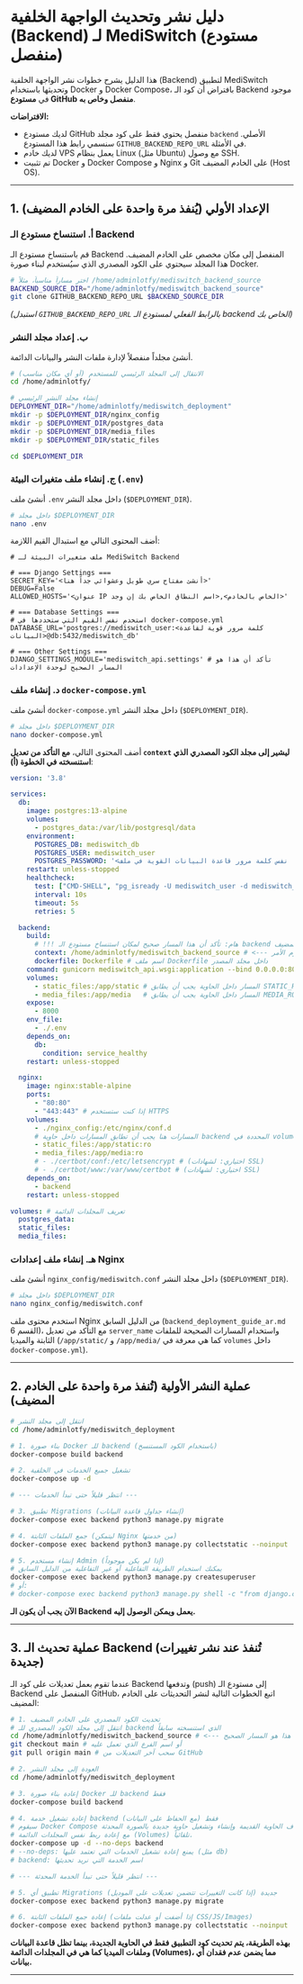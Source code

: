 # دليل نشر وتحديث الواجهة الخلفية (Backend) لـ MediSwitch (مستودع منفصل)

هذا الدليل يشرح خطوات نشر الواجهة الخلفية (Backend) لتطبيق MediSwitch وتحديثها باستخدام Docker و Docker Compose، بافتراض أن كود الـ Backend موجود في **مستودع GitHub منفصل وخاص به**.

**الافتراضات:**

*   لديك مستودع GitHub منفصل يحتوي فقط على كود مجلد `backend` الأصلي. سنسمي رابط هذا المستودع `GITHUB_BACKEND_REPO_URL` في الأمثلة.
*   لديك خادم VPS يعمل بنظام Linux (مثل Ubuntu) مع وصول SSH.
*   تم تثبيت Docker و Docker Compose و Nginx و Git على الخادم المضيف (Host OS).

---

## 1. الإعداد الأولي (يُنفذ مرة واحدة على الخادم المضيف)

### أ. استنساخ مستودع الـ Backend

قم باستنساخ مستودع الـ Backend المنفصل إلى مكان مخصص على الخادم المضيف. هذا المجلد سيحتوي على الكود المصدري الذي سيُستخدم لبناء صورة Docker.

```bash
# اختر مساراً مناسباً، مثلاً /home/adminlotfy/mediswitch_backend_source
BACKEND_SOURCE_DIR="/home/adminlotfy/mediswitch_backend_source"
git clone GITHUB_BACKEND_REPO_URL $BACKEND_SOURCE_DIR
```
*(استبدل `GITHUB_BACKEND_REPO_URL` بالرابط الفعلي لمستودع الـ backend الخاص بك)*

### ب. إعداد مجلد النشر

أنشئ مجلداً منفصلاً لإدارة ملفات النشر والبيانات الدائمة.

```bash
# الانتقال إلى المجلد الرئيسي للمستخدم (أو أي مكان مناسب)
cd /home/adminlotfy/

# إنشاء مجلد النشر الرئيسي
DEPLOYMENT_DIR="/home/adminlotfy/mediswitch_deployment"
mkdir -p $DEPLOYMENT_DIR/nginx_config
mkdir -p $DEPLOYMENT_DIR/postgres_data
mkdir -p $DEPLOYMENT_DIR/media_files
mkdir -p $DEPLOYMENT_DIR/static_files

cd $DEPLOYMENT_DIR
```

### ج. إنشاء ملف متغيرات البيئة (`.env`)

أنشئ ملف `.env` داخل مجلد النشر (`$DEPLOYMENT_DIR`).

```bash
# داخل مجلد $DEPLOYMENT_DIR
nano .env
```

أضف المحتوى التالي مع استبدال القيم اللازمة:

```dotenv
# ملف متغيرات البيئة لـ MediSwitch Backend

# === Django Settings ===
SECRET_KEY='<أنشئ مفتاح سري طويل وعشوائي جداً هنا>'
DEBUG=False
ALLOWED_HOSTS='<عنوان IP الخاص بالخادم>,<اسم النطاق الخاص بك إن وجد>'

# === Database Settings ===
# استخدم نفس القيم التي ستحددها في docker-compose.yml
DATABASE_URL='postgres://mediswitch_user:<كلمة مرور قوية لقاعدة البيانات>@db:5432/mediswitch_db'

# === Other Settings ===
DJANGO_SETTINGS_MODULE='mediswitch_api.settings' # تأكد أن هذا هو المسار الصحيح لوحدة الإعدادات
```

### د. إنشاء ملف `docker-compose.yml`

أنشئ ملف `docker-compose.yml` داخل مجلد النشر (`$DEPLOYMENT_DIR`).

```bash
# داخل مجلد $DEPLOYMENT_DIR
nano docker-compose.yml
```

أضف المحتوى التالي، **مع التأكد من تعديل `context` ليشير إلى مجلد الكود المصدري الذي استنسخته في الخطوة (أ)**:

```yaml
version: '3.8'

services:
  db:
    image: postgres:13-alpine
    volumes:
      - postgres_data:/var/lib/postgresql/data
    environment:
      POSTGRES_DB: mediswitch_db
      POSTGRES_USER: mediswitch_user
      POSTGRES_PASSWORD: '<نفس كلمة مرور قاعدة البيانات القوية في ملف .env>'
    restart: unless-stopped
    healthcheck:
      test: ["CMD-SHELL", "pg_isready -U mediswitch_user -d mediswitch_db"]
      interval: 10s
      timeout: 5s
      retries: 5

  backend:
    build:
      # !!! هام: تأكد أن هذا المسار صحيح لمكان استنساخ مستودع الـ backend على الخادم المضيف !!!
      context: /home/adminlotfy/mediswitch_backend_source # <--- عدّل هذا المسار إذا لزم الأمر
      dockerfile: Dockerfile # اسم ملف Dockerfile داخل مجلد المصدر
    command: gunicorn mediswitch_api.wsgi:application --bind 0.0.0.0:8000
    volumes:
      - static_files:/app/static # المسار داخل الحاوية يجب أن يطابق STATIC_ROOT في settings.py
      - media_files:/app/media   # المسار داخل الحاوية يجب أن يطابق MEDIA_ROOT في settings.py
    expose:
      - 8000
    env_file:
      - ./.env
    depends_on:
      db:
        condition: service_healthy
    restart: unless-stopped

  nginx:
    image: nginx:stable-alpine
    ports:
      - "80:80"
      - "443:443" # إذا كنت ستستخدم HTTPS
    volumes:
      - ./nginx_config:/etc/nginx/conf.d
      # المسارات هنا يجب أن تطابق المسارات داخل حاوية backend المحددة في volumes أعلاه
      - static_files:/app/static:ro
      - media_files:/app/media:ro
      # - ./certbot/conf:/etc/letsencrypt # (اختياري: لشهادات SSL)
      # - ./certbot/www:/var/www/certbot # (اختياري: لشهادات SSL)
    depends_on:
      - backend
    restart: unless-stopped

volumes: # تعريف المجلدات الدائمة
  postgres_data:
  static_files:
  media_files:

```

### هـ. إنشاء ملف إعدادات Nginx

أنشئ ملف `nginx_config/mediswitch.conf` داخل مجلد النشر (`$DEPLOYMENT_DIR`).

```bash
# داخل مجلد $DEPLOYMENT_DIR
nano nginx_config/mediswitch.conf
```

استخدم محتوى ملف Nginx من الدليل السابق (`backend_deployment_guide_ar.md` القسم 6)، مع التأكد من تعديل `server_name` واستخدام المسارات الصحيحة للملفات الثابتة والميديا (`/app/static/` و `/app/media/` كما هي معرفة في `volumes` داخل `docker-compose.yml`).

---

## 2. عملية النشر الأولية (تُنفذ مرة واحدة على الخادم المضيف)

```bash
# انتقل إلى مجلد النشر
cd /home/adminlotfy/mediswitch_deployment

# 1. بناء صورة Docker للـ backend (باستخدام الكود المستنسخ)
docker-compose build backend

# 2. تشغيل جميع الخدمات في الخلفية
docker-compose up -d

# --- انتظر قليلاً حتى تبدأ الخدمات ---

# 3. تطبيق Migrations (إنشاء جداول قاعدة البيانات)
docker-compose exec backend python3 manage.py migrate

# 4. جمع الملفات الثابتة (ليتمكن Nginx من خدمتها)
docker-compose exec backend python3 manage.py collectstatic --noinput

# 5. إنشاء مستخدم Admin (إذا لم يكن موجوداً)
# يمكنك استخدام الطريقة التفاعلية أو غير التفاعلية من الدليل السابق
docker-compose exec backend python3 manage.py createsuperuser
# أو:
# docker-compose exec backend python3 manage.py shell -c "from django.contrib.auth import get_user_model; User = get_user_model(); User.objects.filter(username='admin').exists() or User.objects.create_superuser('admin', 'admin@example.com', 'admin123')"

```
**الآن يجب أن يكون الـ Backend يعمل ويمكن الوصول إليه.**

---

## 3. عملية تحديث الـ Backend (تُنفذ عند نشر تغييرات جديدة)

عندما تقوم بعمل تعديلات على كود الـ Backend وتدفعها (push) إلى مستودع الـ Backend المنفصل على GitHub، اتبع الخطوات التالية لنشر التحديثات على الخادم المضيف:

```bash
# 1. تحديث الكود المصدري على الخادم المضيف
# انتقل إلى مجلد الكود المصدري للـ backend الذي استنسخته سابقاً
cd /home/adminlotfy/mediswitch_backend_source # <--- تأكد من أن هذا هو المسار الصحيح
git checkout main # أو اسم الفرع الذي تعمل عليه
git pull origin main # سحب آخر التعديلات من GitHub

# 2. العودة إلى مجلد النشر
cd /home/adminlotfy/mediswitch_deployment

# 3. إعادة بناء صورة Docker للـ backend فقط
docker-compose build backend

# 4. إعادة تشغيل خدمة backend فقط (مع الحفاظ على البيانات)
# سيقوم Docker Compose بإيقاف الحاوية القديمة وإنشاء وتشغيل حاوية جديدة بالصورة المحدثة
# مع إعادة ربط نفس المجلدات الدائمة (Volumes) تلقائياً.
docker-compose up -d --no-deps backend
# --no-deps: يمنع إعادة تشغيل الخدمات التي تعتمد عليها (مثل db)
# backend: اسم الخدمة التي نريد تحديثها

# --- انتظر قليلاً حتى تبدأ الخدمة المحدثة ---

# 5. تطبيق أي Migrations جديدة (إذا كانت التغييرات تتضمن تعديلات على الموديل)
docker-compose exec backend python3 manage.py migrate

# 6. إعادة جمع الملفات الثابتة (إذا أضفت أو عدلت ملفات CSS/JS/Images)
docker-compose exec backend python3 manage.py collectstatic --noinput

```

**بهذه الطريقة، يتم تحديث كود التطبيق فقط في الحاوية الجديدة، بينما تظل قاعدة البيانات وملفات الميديا كما هي في المجلدات الدائمة (Volumes)، مما يضمن عدم فقدان أي بيانات.**

---